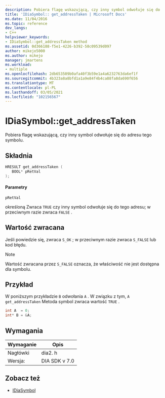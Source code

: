 ```yaml
---
description: Pobiera flagę wskazującą, czy inny symbol odwołuje się do adresu tego symbolu.
title: 'IDiaSymbol:: get_addressTaken | Microsoft Docs'
ms.date: 11/04/2016
ms.topic: reference
dev_langs:
- C++
helpviewer_keywords:
- IDiaSymbol::get_addressTaken method
ms.assetid: 0d366188-f5e1-4226-b392-58c09539d097
author: mikejo5000
ms.author: mikejo
manager: jmartens
ms.workload:
- multiple
ms.openlocfilehash: 2db653509b0afa40f3b59e1a4a6232763da6ef1f
ms.sourcegitcommit: 4b323a8a8bfd1a1a9e84f4b4ca88fa8da690f656
ms.translationtype: MT
ms.contentlocale: pl-PL
ms.lasthandoff: 03/05/2021
ms.locfileid: "102156567"
---
```

# <a name="idiasymbolget_addresstaken"></a>IDiaSymbol::get_addressTaken
Pobiera flagę wskazującą, czy inny symbol odwołuje się do adresu tego symbolu.

## <a name="syntax"></a>Składnia

```C++
HRESULT get_addressTaken ( 
   BOOL* pRetVal
);
```

#### <a name="parameters"></a>Parametry
 `pRetVal`

określoną Zwraca `TRUE` czy inny symbol odwołuje się do tego adresu; w przeciwnym razie zwraca `FALSE` .

## <a name="return-value"></a>Wartość zwracana
 Jeśli powiedzie się, zwraca `S_OK` ; w przeciwnym razie zwraca `S_FALSE` lub kod błędu.

> [!NOTE]
> Wartość zwracana przez `S_FALSE` oznacza, że właściwość nie jest dostępna dla symbolu.

## <a name="example"></a>Przykład
 W poniższym przykładzie `B` odwołania `A` . W związku z tym, `A` `get_addressTaken` Metoda symbol zwraca wartość `TRUE` .

```C++
int A  = 0;
int* B = &A;
```

## <a name="requirements"></a>Wymagania

|Wymaganie|Opis|
|-----------------|-----------------|
|Nagłówki|dia2. h|
|Wersja:|DIA SDK v 7.0|

## <a name="see-also"></a>Zobacz też
- [IDiaSymbol](../../debugger/debug-interface-access/idiasymbol.md)
